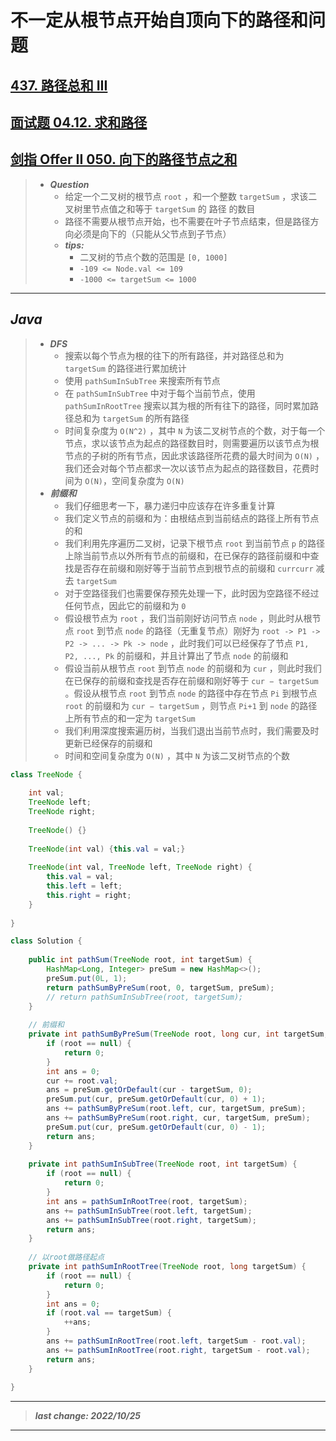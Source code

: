 # 不一定从根节点开始自顶向下的路径和问题

## [437. 路径总和 III](https://leetcode.cn/problems/path-sum-iii/)

## [面试题 04.12. 求和路径](https://leetcode.cn/problems/paths-with-sum-lcci/)

## [剑指 Offer II 050. 向下的路径节点之和](https://leetcode.cn/problems/6eUYwP/)

> - ***Question***
>   - 给定一个二叉树的根节点 `root` ，和一个整数 `targetSum` ，求该二叉树里节点值之和等于 `targetSum` 的 路径 的数目
>   - 路径不需要从根节点开始，也不需要在叶子节点结束，但是路径方向必须是向下的（只能从父节点到子节点）
>   - ***tips:***
>     - 二叉树的节点个数的范围是 `[0, 1000]`
>     - `-109 <= Node.val <= 109`
>     - `-1000 <= targetSum <= 1000`

---

## *Java*

> - ***DFS***
>   - 搜索以每个节点为根的往下的所有路径，并对路径总和为 `targetSum` 的路径进行累加统计
>   - 使用 `pathSumInSubTree` 来搜索所有节点
>   - 在 `pathSumInSubTree` 中对于每个当前节点，使用 `pathSumInRootTree` 搜索以其为根的所有往下的路径，同时累加路径总和为 `targetSum` 的所有路径
>   - 时间复杂度为 `O(N^2)` ，其中 `N` 为该二叉树节点的个数，对于每一个节点，求以该节点为起点的路径数目时，则需要遍历以该节点为根节点的子树的所有节点，因此求该路径所花费的最大时间为 `O(N)` ，我们还会对每个节点都求一次以该节点为起点的路径数目，花费时间为 `O(N)`，空间复杂度为 `O(N)`
> - ***前缀和***
>   - 我们仔细思考一下，暴力递归中应该存在许多重复计算
>   - 我们定义节点的前缀和为：由根结点到当前结点的路径上所有节点的和
>   - 我们利用先序遍历二叉树，记录下根节点 `root` 到当前节点 `p` 的路径上除当前节点以外所有节点的前缀和，在已保存的路径前缀和中查找是否存在前缀和刚好等于当前节点到根节点的前缀和 `currcurr` 减去 `targetSum`
>   - 对于空路径我们也需要保存预先处理一下，此时因为空路径不经过任何节点，因此它的前缀和为 `0`
>   - 假设根节点为 `root` ，我们当前刚好访问节点 `node` ，则此时从根节点 `root` 到节点 `node` 的路径（无重复节点）刚好为 `root -> P1 -> P2 -> ... -> Pk -> node` ，此时我们可以已经保存了节点 `P1, P2, ..., Pk` 的前缀和，并且计算出了节点 `node` 的前缀和
>   - 假设当前从根节点 `root` 到节点 `node` 的前缀和为 `cur` ，则此时我们在已保存的前缀和查找是否存在前缀和刚好等于 `cur − targetSum` 。假设从根节点 `root` 到节点 `node` 的路径中存在节点 `Pi` 到根节点 `root` 的前缀和为 `cur − targetSum` ，则节点 `Pi+1` 到 `node` 的路径上所有节点的和一定为 `targetSum`
>   - 我们利用深度搜索遍历树，当我们退出当前节点时，我们需要及时更新已经保存的前缀和
>   - 时间和空间复杂度为 `O(N)` ，其中 `N` 为该二叉树节点的个数

```java
class TreeNode {
    
    int val;
    TreeNode left;
    TreeNode right;
    
    TreeNode() {}
    
    TreeNode(int val) {this.val = val;}
    
    TreeNode(int val, TreeNode left, TreeNode right) {
        this.val = val;
        this.left = left;
        this.right = right;
    }
    
}

class Solution {
    
    public int pathSum(TreeNode root, int targetSum) {
        HashMap<Long, Integer> preSum = new HashMap<>();
        preSum.put(0L, 1);
        return pathSumByPreSum(root, 0, targetSum, preSum);
        // return pathSumInSubTree(root, targetSum);
    }
    
    // 前缀和
    private int pathSumByPreSum(TreeNode root, long cur, int targetSum, HashMap<Long, Integer> preSum) {
        if (root == null) {
            return 0;
        }
        int ans = 0;
        cur += root.val;
        ans = preSum.getOrDefault(cur - targetSum, 0);
        preSum.put(cur, preSum.getOrDefault(cur, 0) + 1);
        ans += pathSumByPreSum(root.left, cur, targetSum, preSum);
        ans += pathSumByPreSum(root.right, cur, targetSum, preSum);
        preSum.put(cur, preSum.getOrDefault(cur, 0) - 1);
        return ans;
    }
    
    private int pathSumInSubTree(TreeNode root, int targetSum) {
        if (root == null) {
            return 0;
        }
        int ans = pathSumInRootTree(root, targetSum);
        ans += pathSumInSubTree(root.left, targetSum);
        ans += pathSumInSubTree(root.right, targetSum);
        return ans;
    }
    
    // 以root做路径起点
    private int pathSumInRootTree(TreeNode root, long targetSum) {
        if (root == null) {
            return 0;
        }
        int ans = 0;
        if (root.val == targetSum) {
            ++ans;
        }
        ans += pathSumInRootTree(root.left, targetSum - root.val);
        ans += pathSumInRootTree(root.right, targetSum - root.val);
        return ans;
    }
    
}
```

---

> ***last change: 2022/10/25***

---
